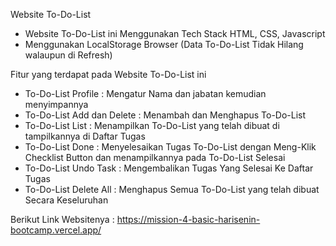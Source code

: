 Website To-Do-List
- Website To-Do-List ini Menggunakan Tech Stack HTML, CSS, Javascript
- Menggunakan LocalStorage Browser (Data To-Do-List Tidak Hilang walaupun di Refresh)
  
Fitur yang terdapat pada Website To-Do-List ini
- To-Do-List Profile : Mengatur Nama dan jabatan kemudian menyimpannya
- To-Do-List Add dan Delete : Menambah dan Menghapus To-Do-List 
- To-Do-List List : Menampilkan To-Do-List yang telah dibuat di tampilkannya di Daftar Tugas
- To-Do-List Done : Menyelesaikan Tugas To-Do-List dengan Meng-Klik Checklist Button dan menampilkannya pada To-Do-List Selesai
- To-Do-List Undo Task : Mengembalikan Tugas Yang Selesai Ke Daftar Tugas
- To-Do-List Delete All : Menghapus Semua To-Do-List yang telah dibuat Secara Keseluruhan

Berikut Link Websitenya : https://mission-4-basic-harisenin-bootcamp.vercel.app/
